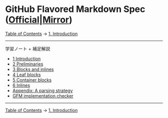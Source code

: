 # GitHub Flavored Markdown Spec ([Official](https://github.github.com/gfm/)|[Mirror](https://higuma.github.io/github-flabored-markdown/))

[Table of Contents](index.md) →
[1. Introduction](introduction.md)

------------------------------------------------------------------------

学習ノート + 補足解説

* [1 Introduction](introduction.md)
* [2 Preliminaries](preliminaries.md)
* [3 Blocks and inlines](blocks-and-inlines.md)
* [4 Leaf blocks](leaf-blocks.md)
* [5 Container blocks](Container-blocks.md)
* [6 Inlines](inlines.md)
* [Appendix: A parsing strategy](appendix-a-parsing-strategy.md)
* [GFM implementation checker](checker/index.md)

------------------------------------------------------------------------

[Table of Contents](index.md) →
[1. Introduction](introduction.md)
